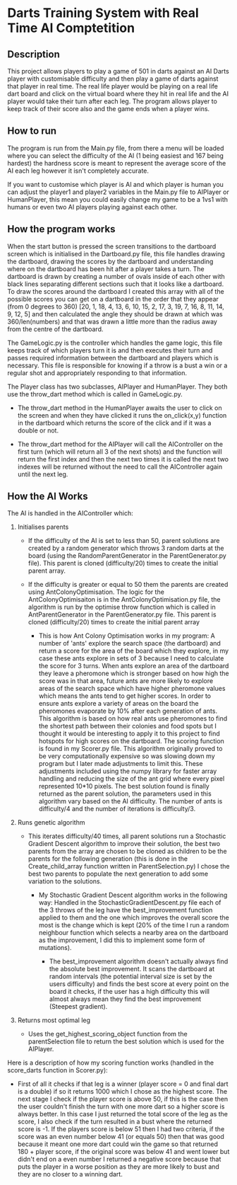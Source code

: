 # Darts Training System with Real Time AI Comptetition

## Description

This project allows players to play a game of 501 in darts against an AI Darts player with customisable difficulty and then play a game of darts against that player in real time. The real life player would be playing on a real life dart board and click on the virtual board where they hit in real life and the AI player would take their turn after each leg. The program allows player to keep track of their score also and the game ends when a player wins.

## How to run

The program is run from the Main.py file, from there a menu will be loaded where you can select the difficulty of the AI (1 being easiest and 167 being hardest) the hardness score is meant to represent the average score of the AI each leg however it isn't completely accurate.

If you want to customise which player is AI and which player is human you can adjust the player1 and player2 variables in the Main.py file to AIPlayer or HumanPlayer, this mean you could easily change my game to be a 1vs1 with humans or even two AI players playing against each other.

## How the program works

When the start button is pressed the screen transitions to the dartboard screen which is initialised in the Dartboard.py file, this file handles drawing the dartboard, drawing the scores by the dartboard and understanding where on the dartboard has been hit after a player takes a turn. The dartboard is drawn by creating a number of ovals inside of each other with black lines separating different sections such that it looks like a dartboard. To draw the scores around the dartboard I created this array with all of the possible scores you can get on a dartboard in the order that they appear (from 0 degrees to 360) [20, 1, 18, 4, 13, 6, 10, 15, 2, 17, 3, 19, 7, 16, 8, 11, 14, 9, 12, 5] and then calculated the angle they should be drawn at which was 360/len(numbers) and that was drawn a little more than the radius away from the centre of the dartboard.

The GameLogic.py is the controller which handles the game logic, this file keeps track of which players turn it is and then executes their turn and passes required information between the dartboard and players which is necessary. This file is responsible for knowing if a throw is a bust a win or a regular shot and appropriately responding to that information.

The Player class has two subclasses, AIPlayer and HumanPlayer. They both use the throw_dart method which is called in GameLogic.py.

- The throw_dart method in the HumanPlayer awaits the user to click on the screen and when they have clicked it runs the on_click(x,y) function in the dartboard which returns the score of the click and if it was a double or not.

- The throw_dart method for the AIPlayer will call the AIController on the first turn (which will return all 3 of the next shots) and the function will return the first index and then the next two times it is called the next two indexes will be returned without the need to call the AIController again until the next leg.

## How the AI Works

The AI is handled in the AIController which:
1. Initialises parents

   - If the difficulty of the AI is set to less than 50, parent solutions are created by a random generator which throws 3 random darts at the board (using the RandomParentGenerator in the ParentGenerator.py file). This parent is cloned (difficulty/20) times to create the initial parent array.

   - If the difficulty is greater or equal to 50 them the parents are created using AntColonyOptimisation. The logic for the AntColonyOptimisaiton is in the AntColonyOptimisation.py file, the algorithm is run by the optimise throw function which is called in AntParentGenerator in the ParentGenerator.py file. This parent is cloned (difficulty/20) times to create the initial parent array

     - This is how Ant Colony Optimisation works in my program: A number of 'ants' explore the search space (the dartboard) and return a score for the area of the board which they explore, in my case these ants explore in sets of 3 because I need to calculate the score for 3 turns. When ants explore an area of the dartboard they leave a pheromone which is stronger based on how high the score was in that area, future ants are more likely to explore areas of the search space which have higher pheromone values which means the ants tend to get higher scores. In order to ensure ants explore a variety of areas on the board the pheromones evaporate by 10% after each generation of ants. This algorithm is based on how real ants use pheromones to find the shortest path between their colonies and food spots but I thought it would be interesting to apply it to this project to find hotspots for high scores on the dartboard. The scoring function is found in my Scorer.py file. This algorithm originally proved to be very computationally expensive so was slowing down my program but I later made adjustments to limit this. These adjustments included using the numpy library for faster array handling and reducing the size of the ant grid where every pixel represented 10*10 pixels. The best solution found is finally returned as the parent solution, the parameters used in this algorithm vary based on the AI difficulty. The number of ants is difficulty/4 and the number of iterations is difficulty/3.

2. Runs genetic algorithm

   - This iterates difficulty/40 times, all parent solutions run a Stochastic Gradient Descent algorithm to improve their solution, the best two parents from the array are chosen to be cloned as children to be the parents for the following generation (this is done in the Create_child_array function written in ParentSelection.py) I chose the best two parents to populate the next generation to add some variation to the solutions.

     - My Stochastic Gradient Descent algorithm works in the following way: Handled in the StochasticGradientDescent.py file each of the 3 throws of the leg have the best_improvement function applied to them and the one which improves the overall score the most is the change which is kept (20% of the time I run a random neighbour function which selects a nearby area on the dartboard as the improvement, I did this to implement some form of mutations).

       - The best_improvement algorithm doesn't actually always find the absolute best improvement. It scans the dartboard at random intervals (the potential interval size is set by the users difficulty) and finds the best score at every point on the board it checks, if the user has a high difficulty this will almost always mean they find the best improvement (Steepest gradient).

3. Returns most optimal leg
   - Uses the get_highest_scoring_object function from the parentSelection file to return the best solution which is used for the AIPlayer.

Here is a description of how my scoring function works (handled in the score_darts function in Scorer.py):
   - First of all it checks if that leg is a winner (player score = 0 and final dart is a double) if so it returns 1000 which I chose as the highest score. The next stage I check if the player score is above 50, if this is the case then the user couldn't finish the turn with one more dart so a higher score is always better. In this case I just returned the total score of the leg as the score, I also check if the turn resulted in a bust where the returned score is -1. If the players score is below 51 then I had two criteria, if the score was an even number below 41 (or equals 50) then that was good because it meant one more dart could win the game so that returned 180 + player score, if the original score was below 41 and went lower but didn't end on a even number I returned a negative score because that puts the player in a worse position as they are more likely to bust and they are no closer to a winning dart.
